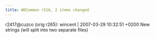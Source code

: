```yaml
---
title: WOCommon r516, 2 items changed
---
```


r2417@cuzco (orig r265): wincent | 2007-03-29 10:32:51 +0200 New strings (will split into two separate files)
